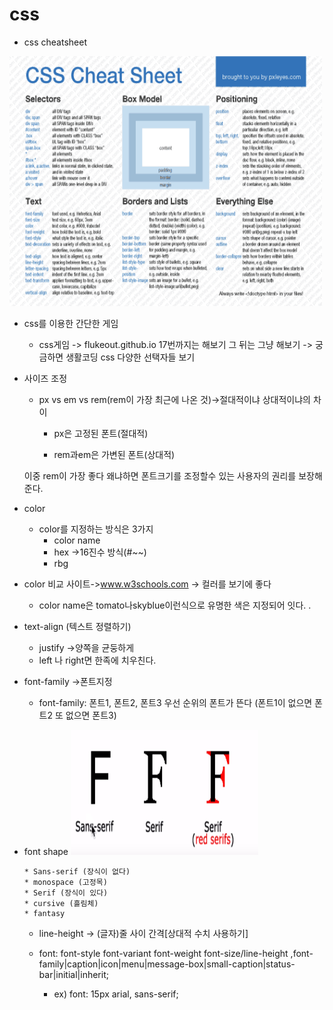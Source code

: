 # css

* css cheatsheet
<img src="img/css_cheatsheet.png" width="500px" height="400px;"/>

* css를 이용한 간단한 게임
  	* css게임 -> flukeout.github.io
		17번까지는 해보기
		그 뒤는 그냥 해보기
			-> 궁금하면 생활코딩 css 다양한 선택자들 보기

* 사이즈 조정
	* px vs em vs rem(rem이 가장 최근에 나온 것)->절대적이냐 상대적이냐의 차이

		* px은 고정된 폰트(절대적)

		* rem과em은 가변된 폰트(상대적)

	이중 rem이 가장 좋다
	왜냐하면 폰트크기를 조정할수 있는 사용자의 권리를 보장해 준다.

* color
	* color를 지정하는 방식은 3가지
		* color name
		* hex  ->16진수 방식(#~~)
		* rbg

* color 비교 사이트->www.w3schools.com
	-> 컬러를 보기에 좋다

  	* color name은 tomato나skyblue이런식으로 유명한 색은 지정되어 잇다.
 .
* text-align (텍스트 정렬하기)
	* justify ->양쪽을 균둥하게
	* left 나 right면 한족에 치우친다.

* font-family ->폰트지정
  * font-family: 폰트1, 폰트2, 폰트3
      우선 순위의 폰트가 뜬다 (폰트1이 없으면 폰트2 또 없으면 폰트3)

* font shape
  <img src="img/font_shape.PNG" width="300px" height="200px;"/>

      * Sans-serif (장식이 없다)
      * monospace (고정목)
      * Serif (장식이 있다)
      * cursive (흘림체)
      * fantasy

  * line-height -> (글자)줄 사이 간격[상대적 수치 사용하기]

  * font: font-style font-variant font-weight font-size/line-height
  ,font-family|caption|icon|menu|message-box|small-caption|status-bar|initial|inherit;
      * ex) font: 15px arial, sans-serif;
